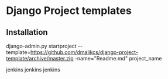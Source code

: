 Django Project templates
========================

Installation
------------

django-admin.py startproject --template=https://github.com/dmalikcs/django-project-template/archive/master.zip -name="Readme.md" project_name

jenkins
jenkins
jenkins
